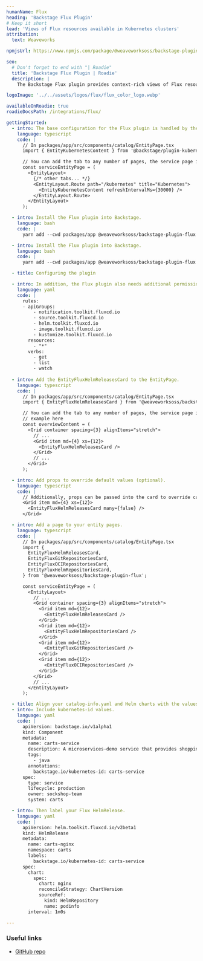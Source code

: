 ```yaml
---
humanName: Flux
heading: 'Backstage Flux Plugin'
# Keep it short
lead: 'Views of Flux resources available in Kubernetes clusters'
attribution:
  text: Weaveworks

npmjsUrl: https://www.npmjs.com/package/@weaveworksoss/backstage-plugin-flux

seo:
  # Don't forget to end with "| Roadie"
  title: 'Backstage Flux Plugin | Roadie'
  description: |
    The Backstage Flux plugin provides context-rich views of Flux resources.

logoImage: '../../assets/logos/flux/flux_color_logo.webp'

availableOnRoadie: true
roadieDocsPath: /integrations/flux/

gettingStarted:
  - intro: The base configuration for the Flux plugin is handled by the Kubernetes plugins, namely @backstage/plugin-kubernetes and @backstage/plugin-kubernetes-backend. Both need to be installed and configured by following the installation and configuration guides for those plugins. After installation make sure to import the frontend for the Kubernetes plugin. Further details on configuration options can be found on the Flux plugin github page.
    language: typescript
    code: |
      // In packages/app/src/components/catalog/EntityPage.tsx
      import { EntityKubernetesContent } from '@backstage/plugin-kubernetes';

      // You can add the tab to any number of pages, the service page is shown as an example here
      const serviceEntityPage = (
        <EntityLayout>
          {/* other tabs... */}
          <EntityLayout.Route path="/kubernetes" title="Kubernetes">
            <EntityKubernetesContent refreshIntervalMs={30000} />
          </EntityLayout.Route>
        </EntityLayout>
      );

  - intro: Install the Flux plugin into Backstage.
    language: bash
    code: |
      yarn add --cwd packages/app @weaveworksoss/backstage-plugin-flux

  - intro: Install the Flux plugin into Backstage.
    language: bash
    code: |
      yarn add --cwd packages/app @weaveworksoss/backstage-plugin-flux

  - title: Configuring the plugin

  - intro: In addition, the Flux plugin also needs additional permissions to be able to query the correct resources from within the Kubernetes cluster. A view role
    language: yaml
    code: |
      rules:
      - apiGroups:
          - notification.toolkit.fluxcd.io
          - source.toolkit.fluxcd.io
          - helm.toolkit.fluxcd.io
          - image.toolkit.fluxcd.io
          - kustomize.toolkit.fluxcd.io
        resources:
          - "*"
        verbs:
          - get
          - list
          - watch
    
  - intro: Add the EntityFluxHelmReleasesCard to the EntityPage.
    language: typescript
    code: |
      // In packages/app/src/components/catalog/EntityPage.tsx
      import { EntityFluxHelmReleasesCard } from '@weaveworksoss/backstage-plugin-flux';

      // You can add the tab to any number of pages, the service page is shown as an
      // example here
      const overviewContent = (
        <Grid container spacing={3} alignItems="stretch">
          // ...
          <Grid item md={4} xs={12}>
            <EntityFluxHelmReleasesCard />
          </Grid>
          // ...
        </Grid>
      );

  - intro: Add props to override default values (optional).
    language: typescript
    code: |
      // Additionally, props can be passed into the card to override card defaults.
      <Grid item md={4} xs={12}>
        <EntityFluxHelmReleasesCard many={false} />
      </Grid>

  - intro: Add a page to your entity pages.
    language: typescript
    code: |
      // In packages/app/src/components/catalog/EntityPage.tsx
      import {
        EntityFluxHelmReleasesCard,
        EntityFluxGitRepositoriesCard,
        EntityFluxOCIRepositoriesCard,
        EntityFluxHelmRepositoriesCard,
      } from '@weaveworksoss/backstage-plugin-flux';

      const serviceEntityPage = (
        <EntityLayout>
          // ...
          <Grid container spacing={3} alignItems="stretch">
            <Grid item md={12}>
              <EntityFluxHelmReleasesCard />
            </Grid>
            <Grid item md={12}>
              <EntityFluxHelmRepositoriesCard />
            </Grid>
            <Grid item md={12}>
              <EntityFluxGitRepositoriesCard />
            </Grid>
            <Grid item md={12}>
              <EntityFluxOCIRepositoriesCard />
            </Grid>
          </Grid>
          // ...
        </EntityLayout>
      );

  - title: Align your catalog-info.yaml and Helm charts with the values the Flux plugin expects
  - intro: Include kubernetes-id values.
    language: yaml
    code: |
      apiVersion: backstage.io/v1alpha1
      kind: Component
      metadata:
        name: carts-service
        description: A microservices-demo service that provides shopping carts for users
        tags:
          - java
        annotations:
          backstage.io/kubernetes-id: carts-service
      spec:
        type: service
        lifecycle: production
        owner: sockshop-team
        system: carts

  - intro: Then label your Flux HelmRelease.
    language: yaml
    code: |
      apiVersion: helm.toolkit.fluxcd.io/v2beta1
      kind: HelmRelease
      metadata:
        name: carts-nginx
        namespace: carts
        labels:
          backstage.io/kubernetes-id: carts-service
      spec:
        chart:
          spec:
            chart: nginx
            reconcileStrategy: ChartVersion
            sourceRef:
              kind: HelmRepository
              name: podinfo
        interval: 1m0s

---
```


### Useful links

- [GitHub repo](https://github.com/weaveworks/weaveworks-backstage)
